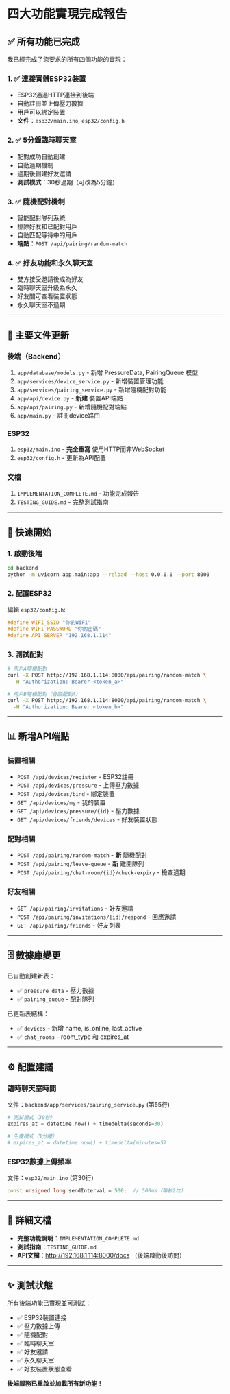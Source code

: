 # 四大功能實現完成報告

## ✅ 所有功能已完成

我已經完成了您要求的所有四個功能的實現：

### 1. ✅ 連接實體ESP32裝置
- ESP32通過HTTP連接到後端
- 自動註冊並上傳壓力數據
- 用戶可以綁定裝置
- **文件**：`esp32/main.ino`, `esp32/config.h`

### 2. ✅ 5分鐘臨時聊天室
- 配對成功自動創建
- 自動過期機制
- 過期後創建好友邀請
- **測試模式**：30秒過期（可改為5分鐘）

### 3. ✅ 隨機配對機制
- 智能配對隊列系統
- 排除好友和已配對用戶
- 自動匹配等待中的用戶
- **端點**：`POST /api/pairing/random-match`

### 4. ✅ 好友功能和永久聊天室
- 雙方接受邀請後成為好友
- 臨時聊天室升級為永久
- 好友間可查看裝置狀態
- 永久聊天室不過期

---

## 📁 主要文件更新

### 後端（Backend）
1. `app/database/models.py` - 新增 PressureData, PairingQueue 模型
2. `app/services/device_service.py` - 新增裝置管理功能
3. `app/services/pairing_service.py` - 新增隨機配對功能
4. `app/api/device.py` - **新建** 裝置API端點
5. `app/api/pairing.py` - 新增隨機配對端點
6. `app/main.py` - 註冊device路由

### ESP32
1. `esp32/main.ino` - **完全重寫** 使用HTTP而非WebSocket
2. `esp32/config.h` - 更新為API配置

### 文檔
1. `IMPLEMENTATION_COMPLETE.md` - 功能完成報告
2. `TESTING_GUIDE.md` - 完整測試指南

---

## 🚀 快速開始

### 1. 啟動後端
```bash
cd backend
python -m uvicorn app.main:app --reload --host 0.0.0.0 --port 8000
```

### 2. 配置ESP32
編輯 `esp32/config.h`:
```cpp
#define WIFI_SSID "你的WiFi"
#define WIFI_PASSWORD "你的密碼"
#define API_SERVER "192.168.1.114"
```

### 3. 測試配對
```bash
# 用戶A隨機配對
curl -X POST http://192.168.1.114:8000/api/pairing/random-match \
  -H "Authorization: Bearer <token_a>"

# 用戶B隨機配對（會匹配到A）
curl -X POST http://192.168.1.114:8000/api/pairing/random-match \
  -H "Authorization: Bearer <token_b>"
```

---

## 📊 新增API端點

### 裝置相關
- `POST /api/devices/register` - ESP32註冊
- `POST /api/devices/pressure` - 上傳壓力數據
- `POST /api/devices/bind` - 綁定裝置
- `GET /api/devices/my` - 我的裝置
- `GET /api/devices/pressure/{id}` - 壓力數據
- `GET /api/devices/friends/devices` - 好友裝置狀態

### 配對相關
- `POST /api/pairing/random-match` - **新** 隨機配對
- `POST /api/pairing/leave-queue` - **新** 離開隊列
- `POST /api/pairing/chat-room/{id}/check-expiry` - 檢查過期

### 好友相關
- `GET /api/pairing/invitations` - 好友邀請
- `POST /api/pairing/invitations/{id}/respond` - 回應邀請
- `GET /api/pairing/friends` - 好友列表

---

## 🗄️ 數據庫變更

已自動創建新表：
- ✅ `pressure_data` - 壓力數據
- ✅ `pairing_queue` - 配對隊列

已更新表結構：
- ✅ `devices` - 新增 name, is_online, last_active
- ✅ `chat_rooms` - room_type 和 expires_at

---

## ⚙️ 配置建議

### 臨時聊天室時間
文件：`backend/app/services/pairing_service.py` (第55行)

```python
# 測試模式（30秒）
expires_at = datetime.now() + timedelta(seconds=30)

# 生產模式（5分鐘）
# expires_at = datetime.now() + timedelta(minutes=5)
```

### ESP32數據上傳頻率
文件：`esp32/main.ino` (第30行)

```cpp
const unsigned long sendInterval = 500;  // 500ms（每秒2次）
```

---

## 📖 詳細文檔

- **完整功能說明**：`IMPLEMENTATION_COMPLETE.md`
- **測試指南**：`TESTING_GUIDE.md`
- **API文檔**：http://192.168.1.114:8000/docs （後端啟動後訪問）

---

## ✨ 測試狀態

所有後端功能已實現並可測試：
- ✅ ESP32裝置連接
- ✅ 壓力數據上傳
- ✅ 隨機配對
- ✅ 臨時聊天室
- ✅ 好友邀請
- ✅ 永久聊天室
- ✅ 好友裝置狀態查看

**後端服務已重啟並加載所有新功能！**
